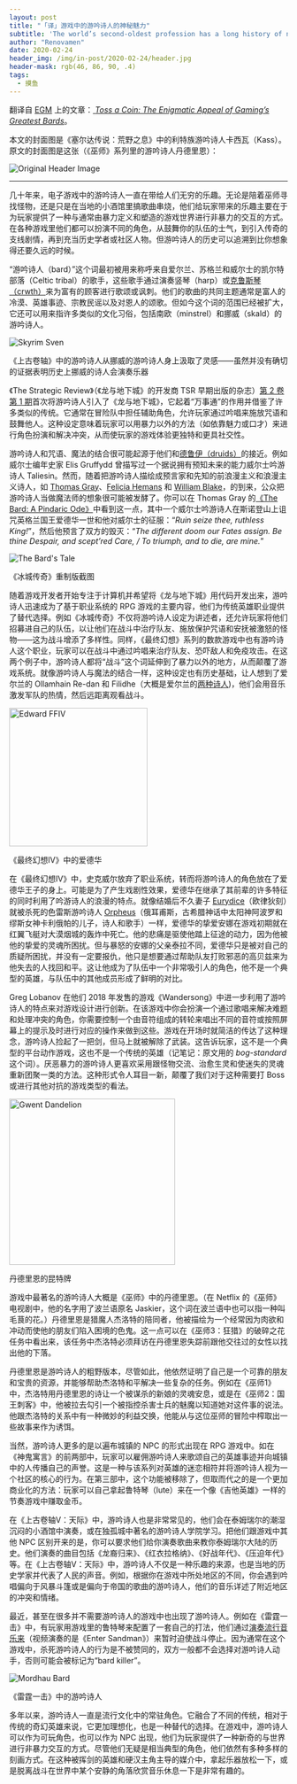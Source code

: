 ```yaml
---
layout: post
title: "「译」游戏中的游吟诗人的神秘魅力"
subtitle: 'The world’s second-oldest profession has a long history of nonviolence in video games'
author: "Renovamen"
date: 2020-02-24
header_img: /img/in-post/2020-02-24/header.jpg
header-mask: rgb(46, 86, 90, .4)
tags:
  - 摸鱼
---
```


翻译自 [EGM](https://egmnow.com/) 上的文章：[<i class="fas fa-link"></i> *Toss a Coin: The Enigmatic Appeal of Gaming’s Greatest Bards*](https://egmnow.com/toss-a-coin-the-enigmatic-appeal-of-video-games-greatest-bards/)。

<!-- more -->

本文的封面图是《塞尔达传说：荒野之息》中的利特族游吟诗人卡西瓦（Kass）。原文的封面图是这张（《巫师》系列里的游吟诗人丹德里恩）：

![Original Header Image](/img/in-post/2020-02-24/the-witcher-dandelion-header.jpg)

---

几十年来，电子游戏中的游吟诗人一直在带给人们无穷的乐趣。无论是陪着巫师寻找怪物，还是只是在当地的小酒馆里搞歌曲串烧，他们给玩家带来的乐趣主要在于为玩家提供了一种与通常由暴力定义和塑造的游戏世界进行非暴力的交互的方式。在各种游戏里他们都可以扮演不同的角色，从鼓舞你的队伍的士气，到引入传奇的支线剧情，再到充当历史学者或社区人物。但游吟诗人的历史可以追溯到比你想象得还要久远的时候。

“游吟诗人（bard）”这个词最初被用来称呼来自爱尔兰、苏格兰和威尔士的凯尔特部落（Celtic tribal）的歌手，这些歌手通过演奏竖琴（harp）或[克鲁斯琴（crwth）](https://en.wikipedia.org/wiki/Crwth)来为富有的顾客进行歌颂或讽刺。他们的歌曲的共同主题通常是富人的冷漠、英雄事迹、宗教民谣以及对恩人的颂歌。但如今这个词的范围已经被扩大，它还可以用来指许多类似的文化习俗，包括南欧（minstrel）和挪威（skald）的游吟诗人。

![Skyrim Sven](/img/in-post/2020-02-24/skyrim-sven.jpg)

<p class="desc">《上古卷轴》中的游吟诗人从挪威的游吟诗人身上汲取了灵感——虽然并没有确切的证据表明历史上挪威的诗人会演奏乐器</p>

《The Strategic Review》（《龙与地下城》的开发商 TSR 早期出版的杂志）[第 2 卷第 1 期](https://annarchive.com/files/Strv201.pdf)首次将游吟诗人引入了《龙与地下城》，它起着“万事通”的作用并借鉴了许多类似的传统。它通常在冒险队中担任辅助角色，允许玩家通过吟唱来施放咒语和鼓舞他人。这种设定意味着玩家可以用暴力以外的方法（如依靠魅力或口才）来进行角色扮演和解决冲突，从而使玩家的游戏体验更独特和更具社交性。

游吟诗人和咒语、魔法的结合很可能起源于他们和[德鲁伊（druids）](https://en.wikipedia.org/wiki/Druid)的接近。例如威尔士编年史家 Elis Gruffydd 曾描写过一个据说拥有预知未来的能力威尔士吟游诗人 Taliesin。然而，随着把游吟诗人描绘成预言家和先知的前浪漫主义和浪漫主义诗人，如 [Thomas Gray](https://en.wikipedia.org/wiki/Thomas_Gray)、[Felicia Hemans](https://en.wikipedia.org/wiki/Felicia_Hemans) 和 [William Blake](https://en.wikipedia.org/wiki/William_Blake)，的到来，公众把游吟诗人当做魔法师的想象很可能被发酵了。你可以在 Thomas Gray 的[《The Bard: A Pindaric Ode》](https://www.poetryfoundation.org/poems/44298/the-bard-a-pindaric-ode)中看到这一点，其中一个威尔士吟游诗人在斯诺登山上诅咒英格兰国王爱德华一世和他对威尔士的征服：“*Ruin seize thee, ruthless King!*”，然后他预言了双方的毁灭：“*The different doom our Fates assign. Be thine Despair, and scept’red Care, / To triumph, and to die, are mine.*”

![The Bard's Tale](/img/in-post/2020-02-24/the-bards-tale.jpg)

<p class="desc">《冰城传奇》重制版截图</p>

随着游戏开发者开始专注于计算机并希望将《龙与地下城》用代码开发出来，游吟诗人迅速成为了基于职业系统的 RPG 游戏的主要内容，他们为传统英雄职业提供了替代选择。例如《冰城传奇》不仅将游吟诗人设定为讲述者，还允许玩家将他们招募进自己的队伍，以让他们在战斗中治疗队友、施放保护咒语和安抚被激怒的怪物——这为战斗增添了多样性。同样，《最终幻想》系列的数款游戏中也有游吟诗人这个职业，玩家可以在战斗中通过吟唱来治疗队友、恐吓敌人和免疫攻击。在这两个例子中，游吟诗人都将“战斗”这个词延伸到了暴力以外的地方，从而颠覆了游戏系统。就像游吟诗人与魔法的结合一样，这种设定也有历史基础，让人想到了爱尔兰的 Ollamhain Re-dan 和 Filidhe（大概是爱尔兰的[两种诗人](http://billhaneman.ie/IMM/IMM-I.html))，他们会用音乐激发军队的热情，然后远距离观看战斗。

<img src="/img/in-post/2020-02-24/edward-ffiv.jpg" width="250px" alt="Edward FFIV" />

<p class="desc">《最终幻想IV》中的爱德华</p>

在《最终幻想IV》中，史克威尔放弃了职业系统，转而将游吟诗人的角色放在了爱德华王子的身上。可能是为了产生戏剧性效果，爱德华在继承了其前辈的许多特征的同时利用了吟游诗人的浪漫的特点。就像结婚后不久妻子 [Eurydice](https://en.wikipedia.org/wiki/Eurydice)（欧律狄刻）就被杀死的色雷斯游吟诗人 [Orpheus](https://en.wikipedia.org/wiki/Orpheus)（俄耳甫斯，古希腊神话中太阳神阿波罗和缪斯女神卡利俄帕的儿子，诗人和歌手）一样，爱德华的挚爱安娜在游戏初期就在红翼飞艇对大漠烟城的轰炸中死亡。他的悲痛是驱使他踏上征途的动力，因为他被他的挚爱的灵魂所困扰。但与暴怒的安娜的父亲泰拉不同，爱德华只是被对自己的质疑所困扰，并没有一定要报仇，他只是想要通过帮助队友打败邪恶的高贝兹来为他失去的人找回和平。这让他成为了队伍中一个非常吸引人的角色，他不是一个典型的英雄，与队伍中的其他成员形成了鲜明的对比。

Greg Lobanov 在他们 2018 年发售的游戏《Wandersong》中进一步利用了游吟诗人的特点来对游戏设计进行创新。在该游戏中你会扮演一个通过歌唱来解决难题和处理冲突的角色，你需要控制一个由音符组成的转轮来唱出不同的音符或按照屏幕上的提示及时进行对应的操作来做到这些。游戏在开场时就简洁的传达了这种理念，游吟诗人捡起了一把剑，但马上就被解除了武装。这告诉玩家，这不是一个典型的平台动作游戏，这也不是一个传统的英雄（记笔记：原文用的 *bog-standard* 这个词）。厌恶暴力的游吟诗人更喜欢采用跟怪物交流、治愈生灵和使迷失的灵魂重新团聚一类的方法。这种形式令人耳目一新，颠覆了我们对于这种需要打 Boss 或进行其他对抗的游戏类型的看法。

<img src="/img/in-post/2020-02-24/gwent-dandelion.jpg" width="300px" alt="Gwent Dandelion" />

<p class="desc">丹德里恩的昆特牌</p>


游戏中最著名的游吟诗人大概是《巫师》中的丹德里恩。（在 Netflix 的《巫师》电视剧中，他的名字用了波兰语原名 Jaskier，这个词在波兰语中也可以指一种叫毛茛的花。）丹德里恩是猎魔人杰洛特的陪同者，他被描绘为一个经常因为肉欲和冲动而使他的朋友们陷入困境的色鬼。这一点可以在《巫师3：狂猎》的破碎之花任务中看出来，该任务中杰洛特必须拜访在丹德里恩失踪前跟他交往过的女性以找出他的下落。

丹德里恩是游吟诗人的粗野版本，尽管如此，他依然证明了自己是一个可靠的朋友和宝贵的资源，并能够帮助杰洛特和平解决一些复杂的任务。例如在《巫师1》中，杰洛特用丹德里恩的诗让一个被谋杀的新娘的灵魂安息，或是在《巫师2：国王刺客》中，他被拉去勾引一个被指控杀害士兵的魅魔以知道她对这件事的说法。他跟杰洛特的关系中有一种微妙的利益交换，他能从与这位巫师的冒险中榨取出一些故事来作为诱饵。

当然，游吟诗人更多的是以遍布城镇的 NPC 的形式出现在 RPG 游戏中。如在《神鬼寓言》的前两部中，玩家可以雇佣游吟诗人来歌颂自己的英雄事迹并向城镇中的人传播自己的声誉。这是一种与该系列对英雄的迷恋相符并将游吟诗人视为一个社区的核心的行为。在第三部中，这个功能被移除了，但取而代之的是一个更加商业化的方法：玩家可以自己拿起鲁特琴（lute）来在一个像《吉他英雄》一样的节奏游戏中赚取金币。

在《上古卷轴V：天际》中，游吟诗人也是非常常见的，他们会在泰姆瑞尔的潮湿沉闷的小酒馆中演奏，或在独孤城中著名的游吟诗人学院学习。把他们跟游戏中其他 NPC 区别开来的是，你可以要求他们给你演奏歌曲来教你泰姆瑞尔大陆的历史。他们演奏的曲目包括《龙裔归来》、《红衣拉格纳》、《好战年代》、《压迫年代》等。在《上古卷轴V：天际》中，游吟诗人不仅是一种乐趣的来源，也是当地的历史学家并代表了人民的声音。例如，根据你在游戏中所处地区的不同，你会遇到吟唱偏向于风暴斗篷或是偏向于帝国的歌曲的游吟诗人，他们的音乐详述了附近地区的冲突和情绪。

最近，甚至在很多并不需要游吟诗人的游戏中也出现了游吟诗人。例如在《雷霆一击》中，有玩家用游戏里的鲁特琴来配置了一套自己的打法，他们通过[演奏流行音乐来](https://youtu.be/E_zzJiWJQ08)（视频演奏的是《Enter Sandman》）来暂时迫使战斗停止。因为通常在这个游戏中，杀死游吟诗人的行为是不被赞同的，双方一般都不会选择对游吟诗人动手，否则可能会被标记为“bard killer”。

![Mordhau Bard](/img/in-post/2020-02-24/mordhau-bard.jpg)

<p class="desc">《雷霆一击》中的游吟诗人</p>


多年以来，游吟诗人一直是流行文化中的常驻角色。它融合了不同的传统，相对于传统的奇幻英雄来说，它更加理想化，也是一种替代的选择。在游戏中，游吟诗人可以作为可玩角色，也可以作为 NPC 出现，他们为玩家提供了一种新奇的与世界进行非暴力交互的方式。尽管他们无疑是相当典型的角色，他们依然有多种多样的刻画方式。在这种被挥剑的英雄和硬汉主角主导的媒介中，拿起乐器放松一下，或是脱离战斗在世界中某个安静的角落欣赏音乐休息一下是非常有趣的。